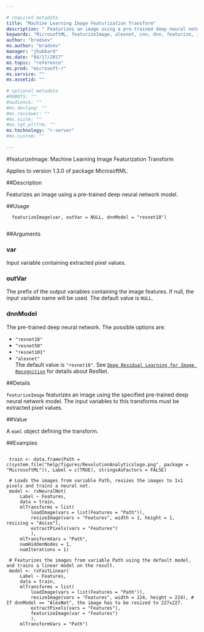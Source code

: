 ```yaml
--- 
 
# required metadata 
title: "Machine Learning Image Featurization Transform" 
description: " Featurizes an image using a pre-trained deep neural network model. " 
keywords: "MicrosoftML, featurizeImage, alexnet, cnn, dnn, featurize, image, resnet, transform" 
author: "bradsev"
ms.author: "bradsev" 
manager: "jhubbard" 
ms.date: "04/17/2017" 
ms.topic: "reference" 
ms.prod: "microsoft-r" 
ms.service: "" 
ms.assetid: "" 
 
# optional metadata 
#ROBOTS: "" 
#audience: "" 
#ms.devlang: "" 
#ms.reviewer: "" 
#ms.suite: "" 
#ms.tgt_pltfrm: "" 
ms.technology: "r-server" 
#ms.custom: "" 
 
--- 
```

 
 
 
 
 #featurizeImage: Machine Learning Image Featurization Transform

 Applies to version 1.3.0 of package MicrosoftML.
 
 ##Description
 
Featurizes an image using a pre-trained deep neural network model.
 
 
 ##Usage

```   
  featurizeImage(var, outVar = NULL, dnnModel = "resnet18")
 
```
 
 ##Arguments

   
  
 ### var
 Input variable containing extracted pixel values. 
  
  
  
 ### outVar
 The prefix of the output variables containing the image features. If null, the input variable name will be used. The default value is `NULL`. 
  
  
  
 ### dnnModel
 The pre-trained deep neural network. The possible options are:  
*   `"resnet18"` 
*   `"resnet50"` 
*   `"resnet101"` 
*   `"alexnet"`  
 The default value is `"resnet18"`. See [`Deep Residual Learning for Image Recognition`](http://www.cv-foundation.org/openaccess/content_cvpr_2016/html/He_Deep_Residual_Learning_CVPR_2016_paper.html)  for details about ResNet. 
  
 
 
 ##Details
 
`featurizeImage` featurizes an image using the specified
pre-trained deep neural network model. The input variables to this transforms must 
be extracted pixel values.
 
 
 ##Value
 
A `maml` object defining the transform.
 

 


 
 
 ##Examples

 ```
   
  train <- data.frame(Path = c(system.file("help/figures/RevolutionAnalyticslogo.png", package = "MicrosoftML")), Label = c(TRUE), stringsAsFactors = FALSE)
  
  # Loads the images from variable Path, resizes the images to 1x1 pixels and trains a neural net.
  model <- rxNeuralNet(
      Label ~ Features,
      data = train,
      mlTransforms = list(
          loadImage(vars = list(Features = "Path")),
          resizeImage(vars = "Features", width = 1, height = 1, resizing = "Aniso"),
          extractPixels(vars = "Features")
          ),
      mlTransformVars = "Path",
      numHiddenNodes = 1,
      numIterations = 1)
  
  # Featurizes the images from variable Path using the default model, and trains a linear model on the result.
  model <- rxFastLinear(
      Label ~ Features,
      data = train,
      mlTransforms = list(
          loadImage(vars = list(Features = "Path")),
          resizeImage(vars = "Features", width = 224, height = 224), # If dnnModel == "AlexNet", the image has to be resized to 227x227.
          extractPixels(vars = "Features"),
          featurizeImage(var = "Features")
          ),
      mlTransformVars = "Path")
 
```
 
 
 
 
 
 
 
 
